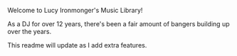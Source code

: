Welcome to Lucy Ironmonger's Music Library!

As a DJ for over 12 years, there's been a fair amount of bangers building up over the years.

This readme will update as I add extra features. 